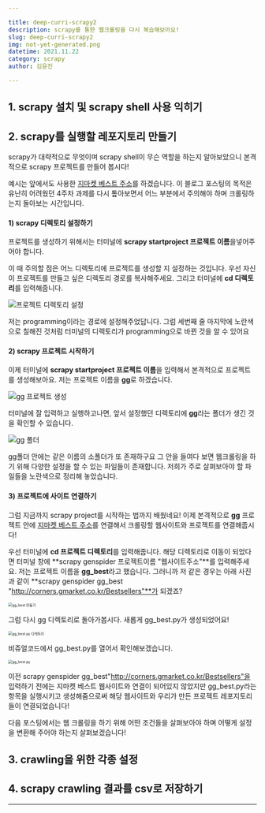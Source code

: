 ```yaml
---

title: deep-curri-scrapy2
description: scrapy를 통한 웹크롤링을 다시 복습해보아요!
slug: deep-curri-scrapy2
img: not-yet-generated.png
datetime: 2021.11.22
category: scrapy 
author: 김윤진

---
```




## 1. scrapy 설치 및 scrapy shell 사용 익히기

## 2. scrapy를 실행할 레포지토리 만들기

scrapy가 대략적으로 무엇이며 scrapy shell이 무슨 역할을 하는지 알아보았으니 본격적으로 scrapy 프로젝트를 만들어 봅시다!

예시는 앞에서도 사용한 [지마켓 베스트 주소](http://corners.gmarket.co.kr/Bestsellers)를 하겠습니다. 이 블로그 포스팅의 목적은 유난히 어려웠던 4주차 과제를 다시 톺아보면서 어느 부분에서 주의해야 하며 크롤링하는지 돌아보는 시간입니다. 

#### 1) scrapy 디렉토리 설정하기

프로젝트를 생성하기 위해서는 터미널에 **scrapy startproject 프로젝트 이름**을넣어주어야 합니다. 

이 때 주의할 점은 어느 디렉토리에 프로젝트를 생성할 지 설정하는 것입니다. 우선 자신이 프로젝트를 만들고 싶은 디렉토리 경로를 복사해주세요. 그리고 터미널에 **cd 디렉토리**를 입력해줍니다. 

![프로젝트 디렉토리 설정](/deep-curri-scrapy2/2.블로그_1.png)

저는 programming이라는 경로에 설정해주었답니다. 그럼 세번째 줄 마지막에 노란색으로 칠해진 것처럼 터미널의 디렉토리가 programming으로 바뀐 것을 알 수 있어요



#### 2) scrapy 프로젝트 시작하기

이제 터미널에 **scrapy startproject 프로젝트 이름**을 입력해서 본격적으로 프로젝트를 생성해보아요. 저는 프로젝트 이름을 **gg**로 하겠습니다.

![gg 프로젝트 생성](/deep-curri-scrapy2/2.블로그_2.png)

터미널에 잘 입력하고 실행하고나면, 앞서 설정했던 디렉토리에 **gg**라는 폴더가 생긴 것을 확인할 수 있습니다.

![gg 폴더](/deep-curri-scrapy2/2.블로그_3.png)

gg폴더 안에는 같은 이름의 소폴더가 또 존재하구요 그 안을 들여다 보면 웹크롤링을 하기 위해 다양한 설정을 할 수 있는 파일들이 존재합니다. 저희가 주로 살펴보아야 할 파일들을 노란색으로 정리해 놓았습니다. 

#### 3) 프로젝트에 사이트 연결하기

그럼 지금까지 scrapy project를 시작하는 법까지 배웠네요! 이제 본격적으로 **gg** 프로젝트 안에 [지마켓 베스트 주소](http://corners.gmarket.co.kr/Bestsellers)를 연결해서 크롤링할 웹사이트와 프로젝트를 연결해줍시다! 

우선 터미널에 **cd 프로젝트 디렉토리**를 입력해줍니다. 해당 디렉토리로 이동이 되었다면 터미널 창에 **scrapy genspider 프로젝트이름 "웹사이트주소"**를 입력해주세요. 저는 프로젝트 이름을 **gg_best**라고 했습니다. 그러니까 저 같은 경우는 아래 사진과 같이 **scrapy genspider gg_best "http://corners.gmarket.co.kr/Bestsellers"**가 되겠죠?

<img src="/deep-curri-scrapy2/2.블로그_4.png" alt="gg_best 만들기" style="zoom:50%;" />

그럼 다시 gg 디렉토리로 돌아가봅시다. 새롭게 gg_best.py가 생성되었어요!

<img src="/deep-curri-scrapy2/2.블로그_5.png" alt="gg_best.py 디렉토리" style="zoom:50%;" />

비쥬얼코드에서 gg_best.py를 열어서 확인해보겠습니다. 

<img src="/deep-curri-scrapy2/2.블로그_6.png" alt="gg_best.py" style="zoom:50%;" />

이전 scrapy genspider gg_best"http://corners.gmarket.co.kr/Bestsellers"을 입력하기 전에는 지마켓 베스트 웹사이트와 연결이 되어있지 않았지만 gg_best.py라는 항목을 실행시키고 생성해줌으로써 해당 웹사이트와 우리가 만든 프로젝트 레포지토리들이 연결되었습니다!

다음 포스팅에서는 웹 크롤링을 하기 위해 어떤 조건들을 살펴보아야 하며 어떻게 설정을 변환해 주어야 하는지 살펴보겠습니다!

## 3. crawling을 위한 각종 설정

## 4. scrapy crawling 결과를 csv로 저장하기



***

